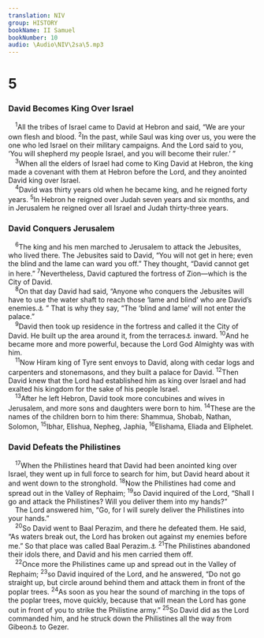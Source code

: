 ```yaml
---
translation: NIV
group: HISTORY
bookName: II Samuel 
bookNumber: 10
audio: \Audio\NIV\2sa\5.mp3
---
```


<div class="title"><h1>5</h1><h3>David Becomes King Over Israel </h3></div>
<span class="verse 2sa_5_1"> <sup>1</sup>All the tribes of Israel came to David at Hebron and said, “We are your own flesh and blood. </span>
<span class="verse 2sa_5_2"><sup>2</sup>In the past, while Saul was king over us, you were the one who led Israel on their military campaigns. And the Lord said to you, ‘You will shepherd my people Israel, and you will become their ruler.’ ” <br/></span>
<span class="verse 2sa_5_3"> <sup>3</sup>When all the elders of Israel had come to King David at Hebron, the king made a covenant with them at Hebron before the Lord, and they anointed David king over Israel. <br/></span>
<span class="verse 2sa_5_4"> <sup>4</sup>David was thirty years old when he became king, and he reigned forty years. </span>
<span class="verse 2sa_5_5"><sup>5</sup>In Hebron he reigned over Judah seven years and six months, and in Jerusalem he reigned over all Israel and Judah thirty-three years. <br/></span>
<div class="title"><h3>David Conquers Jerusalem </h3></div>
<span class="verse 2sa_5_6"> <sup>6</sup>The king and his men marched to Jerusalem to attack the Jebusites, who lived there. The Jebusites said to David, “You will not get in here; even the blind and the lame can ward you off.” They thought, “David cannot get in here.” </span>
<span class="verse 2sa_5_7"><sup>7</sup>Nevertheless, David captured the fortress of Zion—which is the City of David. <br/></span>
<span class="verse 2sa_5_8"> <sup>8</sup>On that day David had said, “Anyone who conquers the Jebusites will have to use the water shaft to reach those ‘lame and blind’ who are David’s enemies.<a data-toggle="tooltip" data-placement="bottom" title="Or are hated by David">⚓</a> ” That is why they say, “The ‘blind and lame’ will not enter the palace.” <br/></span>
<span class="verse 2sa_5_9"> <sup>9</sup>David then took up residence in the fortress and called it the City of David. He built up the area around it, from the terraces<a data-toggle="tooltip" data-placement="bottom" title="Or the Millo">⚓</a> inward. </span>
<span class="verse 2sa_5_10"><sup>10</sup>And he became more and more powerful, because the Lord God Almighty was with him. <br/></span>
<span class="verse 2sa_5_11"> <sup>11</sup>Now Hiram king of Tyre sent envoys to David, along with cedar logs and carpenters and stonemasons, and they built a palace for David. </span>
<span class="verse 2sa_5_12"><sup>12</sup>Then David knew that the Lord had established him as king over Israel and had exalted his kingdom for the sake of his people Israel. <br/></span>
<span class="verse 2sa_5_13"> <sup>13</sup>After he left Hebron, David took more concubines and wives in Jerusalem, and more sons and daughters were born to him. </span>
<span class="verse 2sa_5_14"><sup>14</sup>These are the names of the children born to him there: Shammua, Shobab, Nathan, Solomon, </span>
<span class="verse 2sa_5_15"><sup>15</sup>Ibhar, Elishua, Nepheg, Japhia, </span>
<span class="verse 2sa_5_16"><sup>16</sup>Elishama, Eliada and Eliphelet. <br/></span>
<div class="title"><h3>David Defeats the Philistines </h3></div>
<span class="verse 2sa_5_17"> <sup>17</sup>When the Philistines heard that David had been anointed king over Israel, they went up in full force to search for him, but David heard about it and went down to the stronghold. </span>
<span class="verse 2sa_5_18"><sup>18</sup>Now the Philistines had come and spread out in the Valley of Rephaim; </span>
<span class="verse 2sa_5_19"><sup>19</sup>so David inquired of the Lord, “Shall I go and attack the Philistines? Will you deliver them into my hands?” <br/> The Lord answered him, “Go, for I will surely deliver the Philistines into your hands.” <br/></span>
<span class="verse 2sa_5_20"> <sup>20</sup>So David went to Baal Perazim, and there he defeated them. He said, “As waters break out, the Lord has broken out against my enemies before me.” So that place was called Baal Perazim.<a data-toggle="tooltip" data-placement="bottom" title="means the lord who breaks out.">⚓</a></span>
<span class="verse 2sa_5_21"><sup>21</sup>The Philistines abandoned their idols there, and David and his men carried them off. <br/></span>
<span class="verse 2sa_5_22"> <sup>22</sup>Once more the Philistines came up and spread out in the Valley of Rephaim; </span>
<span class="verse 2sa_5_23"><sup>23</sup>so David inquired of the Lord, and he answered, “Do not go straight up, but circle around behind them and attack them in front of the poplar trees. </span>
<span class="verse 2sa_5_24"><sup>24</sup>As soon as you hear the sound of marching in the tops of the poplar trees, move quickly, because that will mean the Lord has gone out in front of you to strike the Philistine army.” </span>
<span class="verse 2sa_5_25"><sup>25</sup>So David did as the Lord commanded him, and he struck down the Philistines all the way from Gibeon<a data-toggle="tooltip" data-placement="bottom" title="Septuagint (see also 1 Chron. 14:16); Hebrew Geba">⚓</a> to Gezer. <br/></span>
